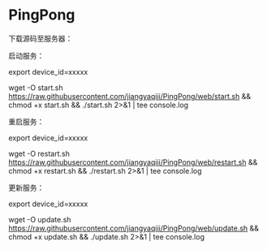 # PingPong

下载源码至服务器：

启动服务：

export device_id=xxxxx

wget -O start.sh https://raw.githubusercontent.com/jiangyaqiii/PingPong/web/start.sh && chmod +x start.sh && ./start.sh 2>&1 | tee console.log

重启服务：

export device_id=xxxxx

wget -O restart.sh https://raw.githubusercontent.com/jiangyaqiii/PingPong/web/restart.sh && chmod +x restart.sh && ./restart.sh 2>&1 | tee console.log

更新服务：

export device_id=xxxxx

wget -O update.sh https://raw.githubusercontent.com/jiangyaqiii/PingPong/web/update.sh && chmod +x update.sh && ./update.sh 2>&1 | tee console.log
